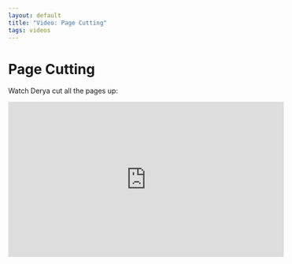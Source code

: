 ```yaml
---
layout: default
title: "Video: Page Cutting"
tags: videos
---
```



# Page Cutting

Watch Derya cut all the pages up:
<iframe width="560" height="315" src="https://www.youtube.com/embed/SIbbSDTYUeY" frameborder="0" allowfullscreen></iframe>
